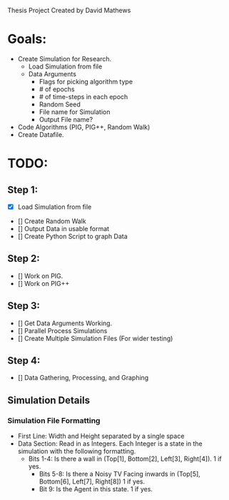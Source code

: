Thesis Project Created by David Mathews

# Goals:
- Create Simulation for Research.
	- Load Simulation from file
	- Data Arguments
		- Flags for picking algorithm type
		- \# of epochs
		- \# of time-steps in each epoch
		- Random Seed
		- File name for Simulation
		- Output File name?
- Code Algorithms (PIG, PIG++, Random Walk)
- Create Datafile.

# TODO:
## Step 1:
- [x] Load Simulation from file
- [] Create Random Walk
- [] Output Data in usable format
- [] Create Python Script to graph Data

## Step 2:
- [] Work on PIG.
- [] Work on PIG++

## Step 3:
- [] Get Data Arguments Working.
- [] Parallel Process Simulations
- [] Create Multiple Simulation Files (For wider testing)

## Step 4:
- [] Data Gathering, Processing, and Graphing

## Simulation Details
### Simulation File Formatting
- First Line: Width and Height separated by a single space
- Data Section: Read in as Integers. Each Integer is a state in the simulation with the following formatting.
  - Bits 1-4: Is there a wall in (Top[1], Bottom[2], Left[3], Right[4]). 1 if yes.
	- Bits 5-8: Is there a Noisy TV Facing inwards in (Top[5], Bottom[6], Left[7], Right[8]) 1 if yes.
	- Bit 9: Is the Agent in this state. 1 if yes.
